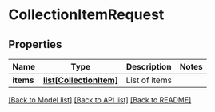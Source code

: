# CollectionItemRequest

## Properties
Name | Type | Description | Notes
------------ | ------------- | ------------- | -------------
**items** | [**list[CollectionItem]**](CollectionItem.md) | List of items | 

[[Back to Model list]](../README.md#documentation-for-models) [[Back to API list]](../README.md#documentation-for-api-endpoints) [[Back to README]](../README.md)

